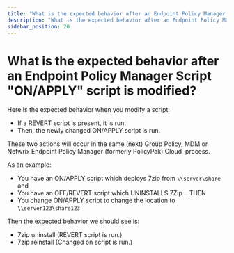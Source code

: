 ```yaml
---
title: "What is the expected behavior after an Endpoint Policy Manager Script \"ON/APPLY\" script is modified?"
description: "What is the expected behavior after an Endpoint Policy Manager Script \"ON/APPLY\" script is modified?"
sidebar_position: 20
---
```


# What is the expected behavior after an Endpoint Policy Manager Script "ON/APPLY" script is modified?

Here is the expected behavior when you modify a script:

- If a REVERT script is present, it is run.
- Then, the newly changed ON/APPLY script is run.

These two actions will occur in the same (next) Group Policy, MDM or Netwrix Endpoint Policy Manager
(formerly PolicyPak) Cloud  process.

As an example:

- You have an ON/APPLY script which deploys 7zip from `\\server\share` and
- You have an OFF/REVERT script which UNINSTALLS 7Zip .. THEN
- You change ON/APPLY script to change the location to `\\server123\share123`

Then the expected behavior we should see is:

- 7zip uninstall (REVERT script is run.)
- 7zip reinstall (Changed on script is run.)
